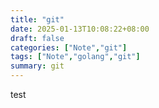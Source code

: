 ```yaml
---
title: "git"
date: 2025-01-13T10:08:22+08:00
draft: false
categories: ["Note","git"]
tags: ["Note","golang","git"]
summary: git
---
```


test
